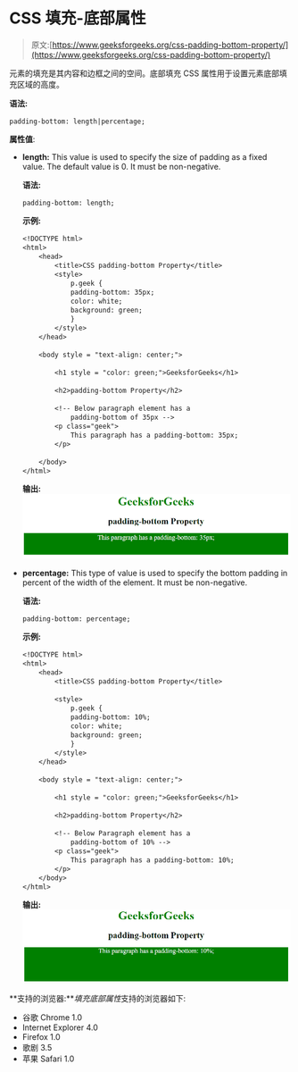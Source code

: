 # CSS 填充-底部属性

> 原文:[https://www.geeksforgeeks.org/css-padding-bottom-property/](https://www.geeksforgeeks.org/css-padding-bottom-property/)

元素的填充是其内容和边框之间的空间。底部填充 CSS 属性用于设置元素底部填充区域的高度。

**语法:**

```
padding-bottom: length|percentage;
```

**属性值**:

*   **length:** This value is used to specify the size of padding as a fixed value. The default value is 0\. It must be non-negative.

    **语法:**

    ```
    padding-bottom: length;
    ```

    **示例:**

    ```
    <!DOCTYPE html>
    <html>
        <head>
            <title>CSS padding-bottom Property</title>
            <style>
                p.geek {
                padding-bottom: 35px;
                color: white;
                background: green;
                }
            </style>
        </head>

        <body style = "text-align: center;">

            <h1 style = "color: green;">GeeksforGeeks</h1>

            <h2>padding-bottom Property</h2>

            <!-- Below paragraph element has a 
                padding-bottom of 35px -->
            <p class="geek">
                This paragraph has a padding-bottom: 35px;
            </p>

        </body>
    </html>                    
    ```

    **输出:**
    ![paddingbottom](img/b9c53cdb5290097212750e197c7226f3.png)

*   **percentage:** This type of value is used to specify the bottom padding in percent of the width of the element. It must be non-negative.

    **语法:**

    ```
    padding-bottom: percentage;
    ```

    **示例:**

    ```
    <!DOCTYPE html>
    <html>
        <head>
            <title>CSS padding-bottom Property</title>

            <style>
                p.geek {
                padding-bottom: 10%;
                color: white;
                background: green;
                }
            </style>
        </head>

        <body style = "text-align: center;">

            <h1 style = "color: green;">GeeksforGeeks</h1>

            <h2>padding-bottom Property</h2>

            <!-- Below Paragraph element has a 
                padding-bottom of 10% -->
            <p class="geek">
                This paragraph has a padding-bottom: 10%;
            </p>
        </body>
    </html>                                        
    ```

    **输出:**
    ![paddingbottom](img/10cbdea1c8ad5fc75bcb126872cf6b75.png)

**支持的浏览器:***填充底部属性*支持的浏览器如下:

*   谷歌 Chrome 1.0
*   Internet Explorer 4.0
*   Firefox 1.0
*   歌剧 3.5
*   苹果 Safari 1.0